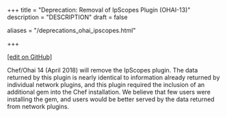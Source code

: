 +++
title = "Deprecation: Removal of IpScopes Plugin (OHAI-13)"
description = "DESCRIPTION"
draft = false

aliases = "/deprecations_ohai_ipscopes.html"


  
    
    
    
    
+++    

[\[edit on
GitHub\]](https://github.com/chef/chef-web-docs/blob/master/chef_master/source/deprecations_ohai_ipscopes.rst)

<meta name="robots" content="noindex">

Chef/Ohai 14 (April 2018) will remove the IpScopes plugin. The data
returned by this plugin is nearly identical to information already
returned by individual network plugins, and this plugin required the
inclusion of an additional gem into the Chef installation. We believe
that few users were installing the gem, and users would be better served
by the data returned from network plugins.
